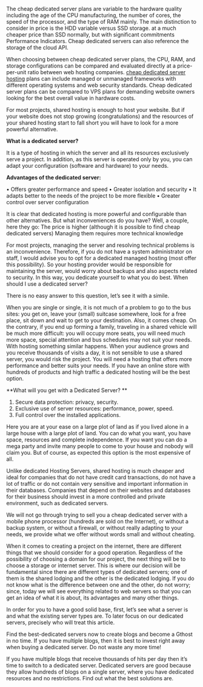The cheap dedicated server plans are variable to the hardware quality including the age of the CPU manufacturing, the number of cores, the speed of the processor, and the type of RAM mainly. The main distinction to consider in price is the HDD variable versus SSD storage. at a much cheaper price than SSD normally, but with significant commitments
Performance Indicators. Cheap dedicated servers can also reference the storage of the cloud API.
 
When choosing between cheap dedicated server plans, the CPU, RAM, and storage configurations can be compared and evaluated directly at a price-per-unit ratio between web hosting companies. [cheap dedicated server hosting](https://gthost.com/dedicated-server-usa/) plans can include managed or unmanaged frameworks with different operating systems and web security standards. Cheap dedicated server plans can be compared to VPS plans for demanding website owners looking for the best overall value in hardware costs.

For most projects, shared hosting is enough to host your website. But if your website does not stop growing (congratulations) and the resources of your shared hosting start to fall short you will have to look for a more powerful alternative.

**What is a dedicated server?**

It is a type of hosting in which the server and all its resources exclusively serve a project. In addition, as this server is operated only by you, you can adapt your configuration (software and hardware) to your needs.

**Advantages of the dedicated server:**

•	Offers greater performance and speed
•	Greater isolation and security
•	It adapts better to the needs of the project to be more flexible
•	Greater control over server configuration

It is clear that dedicated hosting is more powerful and configurable than other alternatives. But what inconveniences do you have? Well, a couple, here they go:
The price is higher (although it is possible to find cheap dedicated servers)
Managing them requires more technical knowledge

For most projects, managing the server and resolving technical problems is an inconvenience. Therefore, if you do not have a system administrator on staff, I would advise you to opt for a dedicated managed hosting (most offer this possibility).
So your hosting provider would be responsible for maintaining the server, would worry about backups and also aspects related to security. In this way, you dedicate yourself to what you do best.
When should I use a dedicated server?

There is no easy answer to this question, let’s see it with a simile.

When you are single or single, it is not much of a problem to go to the bus sites: you get on, leave your (small) suitcase somewhere, look for a free place, sit down and wait to get to your destination. Also, it comes cheap.
On the contrary, if you end up forming a family, traveling in a shared vehicle will be much more difficult: you will occupy more seats, you will need much more space, special attention and bus schedules may not suit your needs.
With hosting something similar happens. When your audience grows and you receive thousands of visits a day, it is not sensible to use a shared server, you would risk the project. You will need a hosting that offers more performance and better suits your needs. If you have an online store with hundreds of products and high traffic a dedicated hosting will be the best option.

**What will you get with a Dedicated Server? **
 
 1. Secure data protection: privacy, security. 
 2. Exclusive use of server resources: performance, power, speed. 
 3. Full control over the installed applications.

Here you are at your ease on a large plot of land as if you lived alone in a large house with a large plot of land. You can do what you want, you have space, resources and complete independence. If you want you can do a mega party and invite many people to come to your house and nobody will claim you. But of course, as expected this option is the most expensive of all.

Unlike dedicated Hosting Servers, shared hosting is much cheaper and ideal for companies that do not have credit card transactions, do not have a lot of traffic or do not contain very sensitive and important information in their databases. Companies that depend on their websites and databases for their business should invest in a more controlled and private environment, such as dedicated servers.

We will not go through trying to sell you a cheap dedicated server with a mobile phone processor (hundreds are sold on the Internet), or without a backup system, or without a firewall, or without really adapting to your needs, we provide what we offer without words small and without cheating.

When it comes to creating a project on the internet, there are different things that we should consider for a good operation. Regardless of the possibility of choosing a domain for our project, the next thing will be to choose a storage or internet server. This is where our decision will be fundamental since there are different types of dedicated servers; one of them is the shared lodging and the other is the dedicated lodging. If you do not know what is the difference between one and the other, do not worry; since, today we will see everything related to web servers so that you can get an idea of what it is about, its advantages and many other things.

In order for you to have a good solid base, first, let’s see what a server is and what the existing server types are. To later focus on our dedicated servers, precisely who will treat this article.

Find the best-dedicated servers now to create blogs and become a Gthost in no time. If you have multiple blogs, then it is best to invest right away when buying a dedicated server. Do not waste any more time!

If you have multiple blogs that receive thousands of hits per day then it’s time to switch to a dedicated server. Dedicated servers are good because they allow hundreds of blogs on a single server, where you have dedicated resources and no restrictions. Find out what the best solutions are.